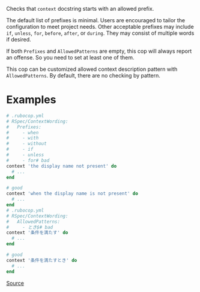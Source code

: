 
Checks that `context` docstring starts with an allowed prefix.

The default list of prefixes is minimal. Users are encouraged to tailor
the configuration to meet project needs. Other acceptable prefixes may
include `if`, `unless`, `for`, `before`, `after`, or `during`.
They may consist of multiple words if desired.

If both `Prefixes` and `AllowedPatterns` are empty, this cop will always
report an offense. So you need to set at least one of them.

This cop can be customized allowed context description pattern
with `AllowedPatterns`. By default, there are no checking by pattern.

# Examples

```ruby
# .rubocop.yml
# RSpec/ContextWording:
#   Prefixes:
#     - when
#     - with
#     - without
#     - if
#     - unless
#     - for# bad
context 'the display name not present' do
  # ...
end

# good
context 'when the display name is not present' do
  # ...
end
# .rubocop.yml
# RSpec/ContextWording:
#   AllowedPatterns:
#     - とき$# bad
context '条件を満たす' do
  # ...
end

# good
context '条件を満たすとき' do
  # ...
end
```

[Source](http://www.rubydoc.info/gems/rubocop/RuboCop/Cop/RSpec/ContextWording)